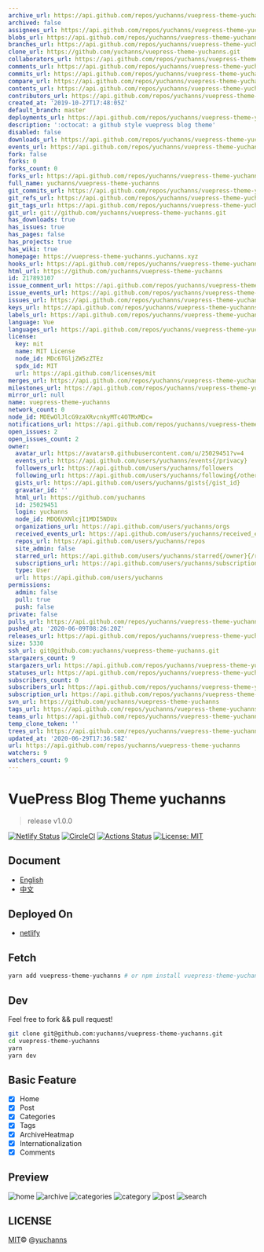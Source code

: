 ```yaml
---
archive_url: https://api.github.com/repos/yuchanns/vuepress-theme-yuchanns/{archive_format}{/ref}
archived: false
assignees_url: https://api.github.com/repos/yuchanns/vuepress-theme-yuchanns/assignees{/user}
blobs_url: https://api.github.com/repos/yuchanns/vuepress-theme-yuchanns/git/blobs{/sha}
branches_url: https://api.github.com/repos/yuchanns/vuepress-theme-yuchanns/branches{/branch}
clone_url: https://github.com/yuchanns/vuepress-theme-yuchanns.git
collaborators_url: https://api.github.com/repos/yuchanns/vuepress-theme-yuchanns/collaborators{/collaborator}
comments_url: https://api.github.com/repos/yuchanns/vuepress-theme-yuchanns/comments{/number}
commits_url: https://api.github.com/repos/yuchanns/vuepress-theme-yuchanns/commits{/sha}
compare_url: https://api.github.com/repos/yuchanns/vuepress-theme-yuchanns/compare/{base}...{head}
contents_url: https://api.github.com/repos/yuchanns/vuepress-theme-yuchanns/contents/{+path}
contributors_url: https://api.github.com/repos/yuchanns/vuepress-theme-yuchanns/contributors
created_at: '2019-10-27T17:48:05Z'
default_branch: master
deployments_url: https://api.github.com/repos/yuchanns/vuepress-theme-yuchanns/deployments
description: ':octocat: a github style vuepress blog theme'
disabled: false
downloads_url: https://api.github.com/repos/yuchanns/vuepress-theme-yuchanns/downloads
events_url: https://api.github.com/repos/yuchanns/vuepress-theme-yuchanns/events
fork: false
forks: 0
forks_count: 0
forks_url: https://api.github.com/repos/yuchanns/vuepress-theme-yuchanns/forks
full_name: yuchanns/vuepress-theme-yuchanns
git_commits_url: https://api.github.com/repos/yuchanns/vuepress-theme-yuchanns/git/commits{/sha}
git_refs_url: https://api.github.com/repos/yuchanns/vuepress-theme-yuchanns/git/refs{/sha}
git_tags_url: https://api.github.com/repos/yuchanns/vuepress-theme-yuchanns/git/tags{/sha}
git_url: git://github.com/yuchanns/vuepress-theme-yuchanns.git
has_downloads: true
has_issues: true
has_pages: false
has_projects: true
has_wiki: true
homepage: https://vuepress-theme-yuchanns.yuchanns.xyz
hooks_url: https://api.github.com/repos/yuchanns/vuepress-theme-yuchanns/hooks
html_url: https://github.com/yuchanns/vuepress-theme-yuchanns
id: 217893107
issue_comment_url: https://api.github.com/repos/yuchanns/vuepress-theme-yuchanns/issues/comments{/number}
issue_events_url: https://api.github.com/repos/yuchanns/vuepress-theme-yuchanns/issues/events{/number}
issues_url: https://api.github.com/repos/yuchanns/vuepress-theme-yuchanns/issues{/number}
keys_url: https://api.github.com/repos/yuchanns/vuepress-theme-yuchanns/keys{/key_id}
labels_url: https://api.github.com/repos/yuchanns/vuepress-theme-yuchanns/labels{/name}
language: Vue
languages_url: https://api.github.com/repos/yuchanns/vuepress-theme-yuchanns/languages
license:
  key: mit
  name: MIT License
  node_id: MDc6TGljZW5zZTEz
  spdx_id: MIT
  url: https://api.github.com/licenses/mit
merges_url: https://api.github.com/repos/yuchanns/vuepress-theme-yuchanns/merges
milestones_url: https://api.github.com/repos/yuchanns/vuepress-theme-yuchanns/milestones{/number}
mirror_url: null
name: vuepress-theme-yuchanns
network_count: 0
node_id: MDEwOlJlcG9zaXRvcnkyMTc4OTMxMDc=
notifications_url: https://api.github.com/repos/yuchanns/vuepress-theme-yuchanns/notifications{?since,all,participating}
open_issues: 2
open_issues_count: 2
owner:
  avatar_url: https://avatars0.githubusercontent.com/u/25029451?v=4
  events_url: https://api.github.com/users/yuchanns/events{/privacy}
  followers_url: https://api.github.com/users/yuchanns/followers
  following_url: https://api.github.com/users/yuchanns/following{/other_user}
  gists_url: https://api.github.com/users/yuchanns/gists{/gist_id}
  gravatar_id: ''
  html_url: https://github.com/yuchanns
  id: 25029451
  login: yuchanns
  node_id: MDQ6VXNlcjI1MDI5NDUx
  organizations_url: https://api.github.com/users/yuchanns/orgs
  received_events_url: https://api.github.com/users/yuchanns/received_events
  repos_url: https://api.github.com/users/yuchanns/repos
  site_admin: false
  starred_url: https://api.github.com/users/yuchanns/starred{/owner}{/repo}
  subscriptions_url: https://api.github.com/users/yuchanns/subscriptions
  type: User
  url: https://api.github.com/users/yuchanns
permissions:
  admin: false
  pull: true
  push: false
private: false
pulls_url: https://api.github.com/repos/yuchanns/vuepress-theme-yuchanns/pulls{/number}
pushed_at: '2020-06-09T08:26:20Z'
releases_url: https://api.github.com/repos/yuchanns/vuepress-theme-yuchanns/releases{/id}
size: 5330
ssh_url: git@github.com:yuchanns/vuepress-theme-yuchanns.git
stargazers_count: 9
stargazers_url: https://api.github.com/repos/yuchanns/vuepress-theme-yuchanns/stargazers
statuses_url: https://api.github.com/repos/yuchanns/vuepress-theme-yuchanns/statuses/{sha}
subscribers_count: 0
subscribers_url: https://api.github.com/repos/yuchanns/vuepress-theme-yuchanns/subscribers
subscription_url: https://api.github.com/repos/yuchanns/vuepress-theme-yuchanns/subscription
svn_url: https://github.com/yuchanns/vuepress-theme-yuchanns
tags_url: https://api.github.com/repos/yuchanns/vuepress-theme-yuchanns/tags
teams_url: https://api.github.com/repos/yuchanns/vuepress-theme-yuchanns/teams
temp_clone_token: ''
trees_url: https://api.github.com/repos/yuchanns/vuepress-theme-yuchanns/git/trees{/sha}
updated_at: '2020-06-29T17:36:58Z'
url: https://api.github.com/repos/yuchanns/vuepress-theme-yuchanns
watchers: 9
watchers_count: 9
---
```


# VuePress Blog Theme yuchanns

> release v1.0.0

[![Netlify Status](https://api.netlify.com/api/v1/badges/adac5706-bf93-419a-a239-782fa94d4358/deploy-status)](https://app.netlify.com/sites/vuepress-theme-yuchanns/deploys)
[![CircleCI](https://circleci.com/gh/yuchanns/vuepress-theme-yuchanns/tree/master.svg?style=svg&circle-token=7d312c35e3cb469cdfef653f334741bb26052888)](https://circleci.com/gh/yuchanns/vuepress-theme-yuchanns/tree/master)
[![Actions Status](https://github.com/yuchanns/vuepress-theme-yuchanns/workflows/Node%20CI/badge.svg)](https://github.com/yuchanns/vuepress-theme-yuchanns/actions)
[![License: MIT](https://img.shields.io/badge/License-MIT-yellow.svg)](https://github.com/yuchanns/vuepress-theme-yuchanns/blob/master/LICENSE)

## Document
* [English](https://vuepress-theme-yuchanns.yuchanns.xyz/posts/2020/01/01/guide-en/)
* [中文](https://vuepress-theme-yuchanns.yuchanns.xyz/posts/2019/12/31/guide/)

## Deployed On
* [netlify](https://vuepress-theme-yuchanns.yuchanns.xyz/)

## Fetch
```sh
yarn add vuepress-theme-yuchanns # or npm install vuepress-theme-yuchanns
```

## Dev
Feel free to fork && pull request!
```sh
git clone git@github.com:yuchanns/vuepress-theme-yuchanns.git
cd vuepress-theme-yuchanns
yarn
yarn dev
```

## Basic Feature
- [x] Home
- [x] Post
- [x] Categories
- [x] Tags
- [x] ArchiveHeatmap
- [x] Internationalization
- [x] Comments

## Preview
![home](https://raw.githubusercontent.com/科学捜査官/vuepress-theme-yuchanns/master/preview/preview_01.png "home")
![archive](https://raw.githubusercontent.com/科学捜査官/vuepress-theme-yuchanns/master/preview/preview_02.png "archive")
![categories](https://raw.githubusercontent.com/科学捜査官/vuepress-theme-yuchanns/master/preview/preview_03.png "categories")
![category](https://raw.githubusercontent.com/科学捜査官/vuepress-theme-yuchanns/master/preview/preview_04.png "category")
![post](https://raw.githubusercontent.com/科学捜査官/vuepress-theme-yuchanns/master/preview/preview_05.png "post")
![search](https://raw.githubusercontent.com/科学捜査官/vuepress-theme-yuchanns/master/preview/preview_06.png "search")

## LICENSE
[MIT](https://github.com/yuchanns/vuepress-theme-yuchanns/blob/master/LICENSE)© @[yuchanns](https://github.com/yuchanns)
